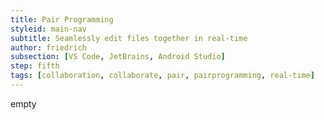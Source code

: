 ```yaml
---
title: Pair Programming
styleid: main-nav
subtitle: Seamlessly edit files together in real-time
author: friedrich
subsection: [VS Code, JetBrains, Android Studio]
step: fifth
tags: [collaboration, collaborate, pair, pairprogramming, real-time]
---
```


empty
